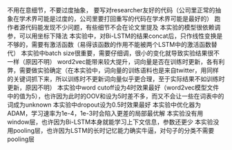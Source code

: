 不用在意细节，不要过度抽象， 要写对researcher友好的代码（公司里正常的抽象在学术界可能是过度的，公司里要打回重写的代码在学术界可能是最好的）
跑作者源代码能发现不少问题，有些细节不会在论文里提及
本实验的模型很依赖调参，可以用坐标下降法
本实验中，对Bi-LSTM的结果concat后，只作线性变换是不够的，需要有激活函数（易得该函数的作用不能被两个LSTM中的激活函数替代）
本实验中batch size很重要，需要仔细调，很小的变化就导致实验结果很不一样（原因不明）
word2vec能带来较大提升，词向量是否在训练时更新，各有利弊，需要做实验确定（在本实验中，词向量的训练语料也是来自twitter，用同样的关键词抓下来，所以训练时不更新词向量似乎更合理，至于实际结果不如训练时更新，原因不明）
本实验中word cutoff设为4时效果最好（word2vec模型文件中的值为5），也许因为此时的OOV和设为5时差不多，而又不会让一些在词表中的词成为unknown
本实验中dropout设为0.5时效果最好
本实验中优化器为ADAM，学习速率为1e-4，1e-3时会陷入更差的局部最优解
本实验没有用window层，也许因为Bi-LSTM本身就能学习上下文信息，参数还更少
本实验没用pooling层，也许因为LSTM的长时记忆能力确实牛逼，对句子的分类不需要pooling层
